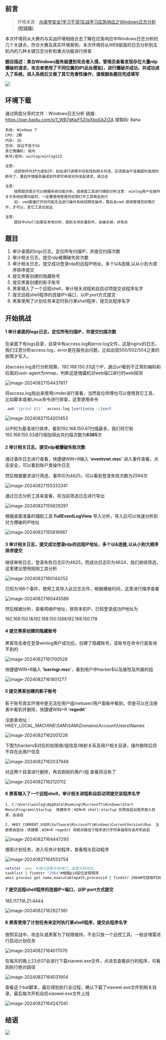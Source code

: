## 前言

>  环境来源：[州弟学安全|学习干货|实战学习应急响应之Windows日志分析(附镜像)](https://mp.weixin.qq.com/s/eJpsOeaEczcPE-uipP7vCQ)

  本次环境将从大赛内与实战环境相结合去了解在应急响应中Windows日志分析的几个关键点，符合大赛及真实环境案例，本次环境将从WEB层面的日志分析到主机内的几种关键日志分析和重点功能进行排查

**题目描述：某台Windows服务器遭到攻击者入侵，管理员查看发现存在大量rdp爆破的请求，攻击者使用了不同位置的IP(此处模拟)，进行爆破并成功，并成功进入了系统，进入系统后又做了其它危害性操作，请根据各题目完成填写**

![](./imgs/640.webp)

## 环境下载

通过网盘分享的文件：Windows日志分析
链接: https://pan.baidu.com/s/1_WB7gKwF5ZjIsXbpSAZrZA 提取码: 8aha 

```
系统: Windows 7
CPU: 2颗
内存: 2G
空间: 保证不低于5G
其它傀儡机: 段内
账号/密码: winlog/winlog123
```

```
注意: 
	远控软件内IP为虚拟IP，如在进行进程中没有找到相关外连，应该是由于连接超时造成的断开了，重启环境服务器或软件即可继续对外发起请求，请见谅

注意: 
	按照题目提示可以根据系统功能分析，或桌面工具进行辅助分析注意: winlog用户在操作关于系统权限功能时，一定要使用管理员权限打开工具再去执行
	如: cmd直接打开则可能无法进行操作系统权限性操作，需右击cmd-使用管理员权限打开，才可以，其它工具也如此

注意: 
	题目中shell如需在本地分析，提前关闭杀毒软件，会被杀掉，非免杀
```

## 题目

1. 审计桌面的logs日志，定位所有扫描IP，并提交扫描次数  
2.  审计相关日志，提交rdp被爆破失败次数  
3.  审计相关日志，提交成功登录rdp的远程IP地址，多个以&连接,以从小到大顺序排序提交  
4.  提交黑客创建的隐藏账号  
5.  提交黑客创建的影子账号  
6.  黑客植入了一个远程shell，审计相关进程和自启动项提交该程序名字  
7.  提交远程shell程序的连接IP+端口，以IP:port方式提交  
8.  黑客使用了计划任务来定时执行某shell程序，提交此程序名字

## 开始挑战

#### 1 审计桌面的logs日志，定位所有扫描IP，并提交扫描次数  

  在桌面下有logs目录，目录中有access.log和error.log文件，这是nginx的日志，我们注意分析access.log，error是在服务出问题，比如出现500/502/504之类的故障才写入。



对access.log进行分析观察，192.168.150.33这个IP，通过url看到不正常的编码和后面的user-agent为nmap，判断这是傀儡机对web端口进行的web探测

![image-20240827154437817](./imgs/image-20240827154437817.png)

将access.log拖出来使用cmder进行查看，当然各位师傅也可以使用其它工具，比如脚本或者Linux命令进行排查，这里使用命令

```bash
 awk '{print $1}'  access.log |sort|uniq -c|sort
```

![image-20240827154201453](./imgs/image-20240827154201453.png)

以IP的为基准进行排序，看到192.168.150.67扫描最多，我们将它和192.168.150.33进行相加得出共扫描次数为**6385**次

#### 2 审计相关日志，提交rdp被爆破失败次数

 通过事件日志进行查看，快捷键WIN+R输入 '**eventvwr.msc**' 进入事件查看，点击安全，可以看到账户类操作日志

 然后根据要求进行筛选，事件ID为4625，可以看到登录失败次数为2594次

![image-20240827155333341](./imgs/image-20240827155333341.png)

通过日志分析工具来查看，将当前筛选日志进行导出

![image-20240827155629297](./imgs/image-20240827155629297.png)

根据桌面准备的辅助工具 **FullEventLogView** 导入分析，导入后可以快速分析到对方爆破的IP地址

![image-20240827155818987](./imgs/image-20240827155818987.png)

#### 3 审计相关日志，提交成功登录rdp的远程IP地址，多个以&连接,以从小到大顺序排序提交  

继续审核日志，登录失败日志ID为4625，而成功日志ID为4624，我们继续筛选，这里建议使用刚刚工具分析

![image-20240827160144252](./imgs/image-20240827160144252.png)

已知为186个事件，使用工具导入此日志文件，根据爆破时间，这里进行降序查看

![image-20240827160445586](./imgs/image-20240827160445586.png)

然后根据分析，查看网络IP地址，排除本机IP，已知登录成功IP地址为

192.168.150.1&192.168.150.128&192.168.150.178

#### 4 提交黑客创建的隐藏账号 

黑客攻击者在登录winlog用户成功后，创建了隐藏账号，该账号在命令行是查询不到的

![image-20240827161700528](./imgs/image-20240827161700528.png)

快捷键WIN+R输入 '**lusrmgr.msc**'，看到用户中hacker$以及属性及所属的组

![image-20240827161801277](./imgs/image-20240827161801277.png)



#### 5 提交黑客创建的影子账号  

  影子账号真实环境中是无法在用户组/netuser/用户面板中看到，但是可以在注册表中看到并删除，快捷键WIN+R '**regedit**'

注册表地址：HKEY_LOCAL_MACHINE\SAM\SAM\Domains\Account\Users\Names

![image-20240827162001226](./imgs/image-20240827162001226.png)

下图为hackers$对应的权限值/组信息/映射关系及用户相关目录，操作删除后将不存在此用户信息

![image-20240827162037948](./imgs/image-20240827162037948.png)

 对这两个目录进行删除，再去刚刚的用户/组 查看将没有了

![image-20240827162120112](./imgs/image-20240827162120112.png)

#### 6 黑客植入了一个远程shell，审计相关进程和自启动项提交该程序名字  

```
1. C:\Users\winlog\AppData\Roaming\Microsoft\Windows\Start Menu\Programs\Startup  快捷命令：WIN+R shell:startup 将预自启动程序放入目录，会自启

```

```
2. HKEY_CURRENT_USER\Software\Microsoft\Windows\CurrentVersion\Run  注册表自启动：快捷键：WIN+R regedit 将绝对路径下程序进行字符串值保存会开机自启
```

![image-20240827164447293](./imgs/image-20240827164447293.png)

搜索计划任务，进入任务计划程序，查看相关启动程序

![image-20240827164553754](./imgs/image-20240827164553754.png)



```bash
netstat -ano  #通过查看开放端口，查看外联地址，
tasklist | findstr "2964"#根据pid定位进程程序
wmic process get name,executablepath,processid | findstr 2964#可获取PID的执行文件绝对路径
```



#### 7 提交远程shell程序的连接IP+端口，以IP:port方式提交  

185.117.118.21:4444

![image-20240827162927361](./imgs/image-20240827162927361.png)

#### 8 黑客使用了计划任务来定时执行某shell程序，提交此程序名字

按照实战中，攻击队或黑客为了权限维持，不会只放一个远控工具，一般会埋雷进行启动计划任务

![image-20240827164017070](./imgs/image-20240827164017070.png)

在每天的晚上23点07会进行下载xiaowei.exe文件，点进去查看执行的程序，可看到执行绝对路径

![image-20240827164031904](./imgs/image-20240827164031904.png)

查看这个bat脚本，最后得到执行全过程，确认下载了xiaowei.exe文件到相关目录，最后每次开机自启xiaowei.exe文件上线

![image-20240827164247041](./imgs/image-20240827164247041.png)

## 结语

![](./imgs/640-1724748082964-3.webp)

